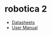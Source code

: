 # robotica 2

* [Datasheets](https://www.velleman.eu/downloads/29/infosheets/l293d_datasheet.pdf)
* [User Manual](https://www.velleman.eu/downloads/29/vma207_a4v01.pdf)
